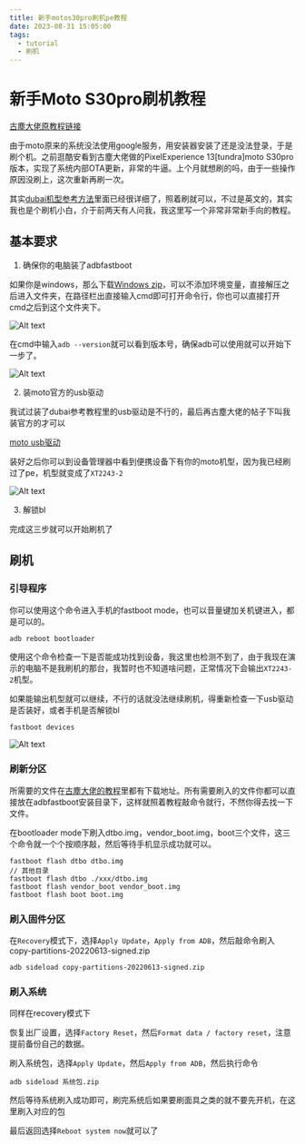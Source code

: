 ```yaml
---
title: 新手motos30pro刷机pe教程
date: 2023-08-31 15:05:00
tags:
  - tutorial
  - 刷机
---
```


# 新手Moto S30pro刷机教程

[古塵大佬原教程链接](https://www.coolapk.com/feed/48426470?shareKey=NWQ3MGZiOTFhZDg3NjRmMDNjMDU~&shareUid=2618747&shareFrom=com.coolapk.market_13.3.3)

由于moto原来的系统没法使用google服务，用安装器安装了还是没法登录，于是刷个机。之前逛酷安看到古塵大佬做的PixelExperience 13[tundra]moto S30pro版本，实现了系统内部OTA更新，非常的牛逼。上个月就想刷的吗，由于一些操作原因没刷上，这次重新再刷一次。

其实[dubai机型参考方法](https://wiki.lineageos.org/devices/dubai/install)里面已经很详细了，照着刷就可以，不过是英文的，其实我也是个刷机小白，介于前两天有人问我，我这里写一个非常非常新手向的教程。

## 基本要求

1. 确保你的电脑装了adbfastboot

如果你是windows，那么下载[Windows zip](https://dl.google.com/android/repository/platform-tools-latest-windows.zip)，可以不添加环境变量，直接解压之后进入文件夹，在路径栏出直接输入cmd即可打开命令行，你也可以直接打开cmd之后到这个文件夹下。

![Alt text](/tutorial/202308/image.png)

在cmd中输入`adb --version`就可以看到版本号，确保adb可以使用就可以开始下一步了。

![Alt text](/tutorial/202308/image-1.png)

2. 装moto官方的usb驱动

我试过装了dubai参考教程里的usb驱动是不行的，最后再古塵大佬的帖子下叫我装官方的才可以

[moto usb驱动](https://en-us.support.motorola.com/app/usb-drivers)

装好之后你可以到设备管理器中看到便携设备下有你的moto机型，因为我已经刷过了pe，机型就变成了`XT2243-2`

![Alt text](/tutorial/202308/image-2.png)

3. 解锁bl

完成这三步就可以开始刷机了

## 刷机

### 引导程序

你可以使用这个命令进入手机的fastboot mode，也可以音量键加关机键进入，都是可以的。

```
adb reboot bootloader
```

使用这个命令检查一下是否能成功找到设备，我这里也检测不到了，由于我现在演示的电脑不是我刷机的那台，我暂时也不知道啥问题，正常情况下会输出`XT2243-2`机型。

如果能输出机型就可以继续，不行的话就没法继续刷机，得重新检查一下usb驱动是否装好，或者手机是否解锁bl

```
fastboot devices
```

![Alt text](/tutorial/202308/image-4.png)

### 刷新分区

所需要的文件在[古塵大佬的教程](https://www.coolapk.com/feed/48426470?shareKey=NWQ3MGZiOTFhZDg3NjRmMDNjMDU~&shareUid=2618747&shareFrom=com.coolapk.market_13.3.3)里都有下载地址。所有需要刷入的文件你都可以直接放在adbfastboot安装目录下，这样就照着教程敲命令就行，不然你得去找一下文件。

在bootloader mode下刷入dtbo.img，vendor_boot.img，boot三个文件，这三个命令就一个个按顺序敲，然后等待手机显示成功就可以。

```
fastboot flash dtbo dtbo.img
// 其他目录
fastboot flash dtbo ./xxx/dtbo.img
fastboot flash vendor_boot vendor_boot.img
fastboot flash boot boot.img
```

### 刷入固件分区

在`Recovery`模式下，选择`Apply Update`，`Apply from ADB`，然后敲命令刷入copy-partitions-20220613-signed.zip

```
adb sideload copy-partitions-20220613-signed.zip
```

### 刷入系统

同样在recovery模式下

恢复出厂设置，选择`Factory Reset`，然后`Format data / factory reset`，注意提前备份自己的数据。

刷入系统包，选择`Apply Update`，然后`Apply from ADB`，然后执行命令

```
adb sideload 系统包.zip
```

然后等待系统刷入成功即可，刷完系统后如果要刷面具之类的就不要先开机，在这里刷入对应的包

最后返回选择`Reboot system now`就可以了
